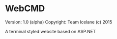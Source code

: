 WebCMD
======

Version: 1.0 (alpha)
Copyright: Team Icelane (c) 2015

A terminal styled website based on ASP.NET
